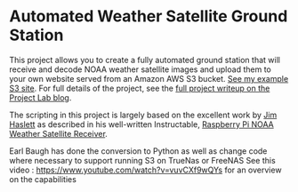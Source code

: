 # Automated Weather Satellite Ground Station

This project allows you to create a fully automated ground station that will receive and decode NOAA weather satellite images and upload them to your own website served from an Amazon AWS S3 bucket. [See my example S3 site](http://nootropicdesign.wx.s3-website-us-west-2.amazonaws.com/).
For full details of the project, see the [full project writeup on the Project Lab blog](https://nootropicdesign.com/projectlab/2019/11/08/weather-satellite-ground-station/).

The scripting in this project is largely based on the excellent work by [Jim Haslett](https://www.youtube.com/user/JimHaslett) as described in his well-written Instructable, [Raspberry Pi NOAA Weather Satellite Receiver](https://www.instructables.com/id/Raspberry-Pi-NOAA-Weather-Satellite-Receiver/).

Earl Baugh has done the conversion to Python as well as change code where necessary to support running S3 on TrueNas or FreeNAS
See this video : https://www.youtube.com/watch?v=vuvCXf9wQYs for an overview on the capabilities
